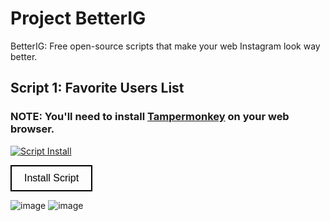 # Project BetterIG
BetterIG: Free open-source scripts that make your web Instagram look way better.

## Script 1: Favorite Users List
### NOTE: You'll need to install [Tampermonkey](https://www.tampermonkey.net/) on your web browser.

[![Script Install](https://github.com/iblindkiller/BetterIG/assets/155166890/bc46be62-37a9-4104-a6d5-64e07ac5ceaa)](https://gist.github.com/iblindkiller/ecb64e7a5cba6164be5e9171ada975b3)

<body>
    <button class="install-button">Install Script</button>
        <style>
        .install-button {
            display: inline-block;
            padding: 10px 20px;
            border: 2px solid #000;
            border-radius: 0;
            background-color: transparent;
            font-size: 16px;
            font-family: Arial, sans-serif;
            text-align: center;
            text-decoration: none;
            color: #000;
            cursor: pointer;
        }
    </style>
    </body>

![image](https://github.com/iblindkiller/BetterIG/assets/155166890/98d44a81-100c-4e27-a7fb-16c706f86eaa)
![image](https://github.com/iblindkiller/BetterIG/assets/155166890/d709c6d3-42c8-4723-a2ea-8e09f65b4415)
